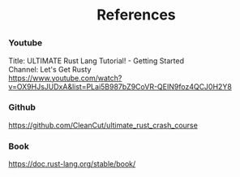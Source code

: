 <h1 style="text-align:center;"> References </p>

### Youtube

Title: ULTIMATE Rust Lang Tutorial! - Getting Started <br>
Channel: Let's Get Rusty <br>
https://www.youtube.com/watch?v=OX9HJsJUDxA&list=PLai5B987bZ9CoVR-QEIN9foz4QCJ0H2Y8

### Github

https://github.com/CleanCut/ultimate_rust_crash_course

### Book

https://doc.rust-lang.org/stable/book/
